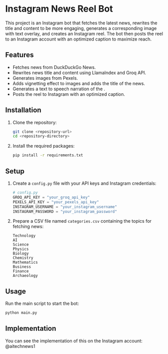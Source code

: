 # Instagram News Reel Bot

This project is an Instagram bot that fetches the latest news, rewrites the title and content to be more engaging, generates a corresponding image with text overlay, and creates an Instagram reel. The bot then posts the reel to an Instagram account with an optimized caption to maximize reach.

## Features

- Fetches news from DuckDuckGo News.
- Rewrites news title and content using LlamaIndex and Groq API.
- Generates images from Pexels.
- Adds vignetting effect to images and adds the title of the news.
- Generates a text to speech narration of the .
- Posts the reel to Instagram with an optimized caption.

## Installation

1. Clone the repository:
    ```sh
    git clone <repository-url>
    cd <repository-directory>
    ```

2. Install the required packages:
    ```sh
    pip install -r requirements.txt
    ```

## Setup

1. Create a `config.py` file with your API keys and Instagram credentials:
    ```python
    # config.py
    GROQ_API_KEY = "your_groq_api_key"
    PEXELS_API_KEY = "your_pexels_api_key"
    INSTAGRAM_USERNAME = "your_instagram_username"
    INSTAGRAM_PASSWORD = "your_instagram_password"
    ```

2. Prepare a CSV file named `categories.csv` containing the topics for fetching news:
    ```csv
    Technology
    AI
    Science
    Physics
    Biology
    Chemistry
    Mathematics
    Business
    Finance
    Archaeology
    ```

## Usage

Run the main script to start the bot:
```sh
python main.py
```

## Implementation

You can see the implementation of this on the Instagram account: @aitechnews1

